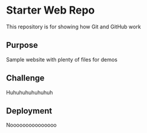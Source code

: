 # Starter Web Repo

This repository is for showing how Git and GitHub work

## Purpose

Sample website with plenty of files for demos

## Challenge

Huhuhuhuhuhuhuh

## Deployment

Nooooooooooooooo